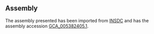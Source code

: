 
Assembly
--------

The assembly presented has been imported from 
[INSDC](http://www.insdc.org) and has the assembly accession
[GCA\_005382405.1](http://www.ebi.ac.uk/ena/data/view/GCA_005382405.1).

